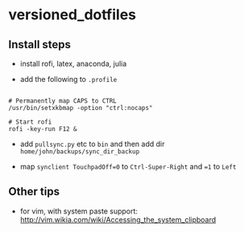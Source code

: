 # versioned_dotfiles


## Install steps

* install rofi, latex, anaconda, julia

* add the following to `.profile`

```

# Permanently map CAPS to CTRL
/usr/bin/setxkbmap -option "ctrl:nocaps"

# Start rofi
rofi -key-run F12 &

```

* add `pullsync.py` etc to `bin` and then add dir `home/john/backups/sync_dir_backup`

* map `synclient TouchpadOff=0` to `Ctrl-Super-Right` and `=1` to `Left`



## Other tips

* for vim, with system paste support: http://vim.wikia.com/wiki/Accessing_the_system_clipboard



